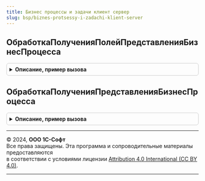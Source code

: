 ```yaml
---
title: Бизнес процессы и задачи клиент сервер
slug: bsp/biznes-protsessy-i-zadachi-klient-server
---
```



## ОбработкаПолученияПолейПредставленияБизнесПроцесса
<details style="margin: 1em 0; padding: 0.5em; border: 1px solid #ccc; border-radius: 6px;">

<summary style="font-weight: bold; cursor: pointer;">Описание, пример вызова</summary>

```bsl

////////////////////////////////////////////////////////////////////////////////
// Обработчики подписок на события.

// Добавление полей, на основании которых будет формироваться представление бизнес-процесса.
//
// Параметры:
//  МенеджерОбъекта      - БизнесПроцессМенеджер - менеджер бизнес процесса.
//  Поля                 - Массив - поля, из которых формируется представление бизнес-процесса.
//  СтандартнаяОбработка - Булево - если установить Ложь, то стандартная обработка заполнения не будет
//                                  выполнена.
//
Процедура ОбработкаПолученияПолейПредставленияБизнесПроцесса(МенеджерОбъекта, Поля, СтандартнаяОбработка) Экспорт
```

Пример вызова
```bsl
БизнесПроцессыИЗадачиКлиентСервер.ОбработкаПолученияПолейПредставленияБизнесПроцесса(МенеджерОбъекта, Поля, СтандартнаяОбработка) 
```
</details>

## ОбработкаПолученияПредставленияБизнесПроцесса
<details style="margin: 1em 0; padding: 0.5em; border: 1px solid #ccc; border-radius: 6px;">

<summary style="font-weight: bold; cursor: pointer;">Описание, пример вызова</summary>

```bsl

// АПК:547-выкл Вызывается в подписке на событие ПолучитьПредставлениеБизнесПроцесса

// Обработка получения представления бизнес-процесса на основании полей данных.
//
// Параметры:
//  МенеджерОбъекта      - БизнесПроцессМенеджер - менеджер бизнес процесса.
//  Данные               - Структура - поля, из которых формируется представление бизнес процесса:
//  Представление        - Строка - представление бизнес процесса.
//  СтандартнаяОбработка - Булево - если установить Ложь, то стандартная обработка заполнения не будет
//                                  выполнена.
//
Процедура ОбработкаПолученияПредставленияБизнесПроцесса(МенеджерОбъекта, Данные, Представление, СтандартнаяОбработка) Экспорт
```

Пример вызова
```bsl
БизнесПроцессыИЗадачиКлиентСервер.ОбработкаПолученияПредставленияБизнесПроцесса(МенеджерОбъекта, Данные, Представление, СтандартнаяОбработка) 
```
</details>

---

© 2024, **ООО 1С-Софт**  
Все права защищены. Эта программа и сопроводительные материалы предоставляются  
в соответствии с условиями лицензии [Attribution 4.0 International (CC BY 4.0)](https://creativecommons.org/licenses/by/4.0/legalcode).

---
